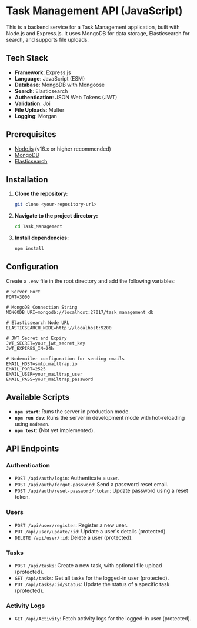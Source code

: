 # Task Management API (JavaScript)

This is a backend service for a Task Management application, built with Node.js and Express.js. It uses MongoDB for data storage, Elasticsearch for search, and supports file uploads.

## Tech Stack

-   **Framework**: Express.js
-   **Language**: JavaScript (ESM)
-   **Database**: MongoDB with Mongoose
-   **Search**: Elasticsearch
-   **Authentication**: JSON Web Tokens (JWT)
-   **Validation**: Joi
-   **File Uploads**: Multer
-   **Logging**: Morgan

## Prerequisites

-   [Node.js](https://nodejs.org/) (v16.x or higher recommended)
-   [MongoDB](https://www.mongodb.com/)
-   [Elasticsearch](https://www.elastic.co/elasticsearch/)

## Installation

1.  **Clone the repository:**
    ```bash
    git clone <your-repository-url>
    ```
2.  **Navigate to the project directory:**
    ```bash
    cd Task_Management
    ```
3.  **Install dependencies:**
    ```bash
    npm install
    ```

## Configuration

Create a `.env` file in the root directory and add the following variables:

```env
# Server Port
PORT=3000

# MongoDB Connection String
MONGODB_URI=mongodb://localhost:27017/task_management_db

# Elasticsearch Node URL
ELASTICSEARCH_NODE=http://localhost:9200

# JWT Secret and Expiry
JWT_SECRET=your_jwt_secret_key
JWT_EXPIRES_IN=24h

# Nodemailer configuration for sending emails
EMAIL_HOST=smtp.mailtrap.io
EMAIL_PORT=2525
EMAIL_USER=your_mailtrap_user
EMAIL_PASS=your_mailtrap_password
```

## Available Scripts

-   **`npm start`**: Runs the server in production mode.
-   **`npm run dev`**: Runs the server in development mode with hot-reloading using `nodemon`.
-   **`npm test`**: (Not yet implemented).

## API Endpoints

### Authentication

-   `POST /api/auth/login`: Authenticate a user.
-   `POST /api/auth/forgot-password`: Send a password reset email.
-   `POST /api/auth/reset-password/:token`: Update password using a reset token.

### Users

-   `POST /api/user/register`: Register a new user.
-   `PUT /api/user/update/:id`: Update a user's details (protected).
-   `DELETE /api/user/:id`: Delete a user (protected).

### Tasks

-   `POST /api/tasks`: Create a new task, with optional file upload (protected).
-   `GET /api/tasks`: Get all tasks for the logged-in user (protected).
-   `PUT /api/tasks/:id/status`: Update the status of a specific task (protected).

### Activity Logs

-   `GET /api/Activity`: Fetch activity logs for the logged-in user (protected).